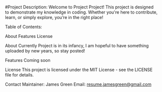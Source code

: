 #Project 
Description: Welcome to Project Project! This project is designed to demonstrate my knowledge in coding. Whether you're here to contribute, learn, or simply explore, you’re in the right place!

Table of Contents:

About
Features
License


About
Currently Project is in its infancy, I am hopeful to have something uploaded by new years, so stay posted!

Features
Coming soon

License
This project is licensed under the MIT License - see the LICENSE file for details.

Contact
Maintainer: James Green
Email: resume.jamesgreen@gmail.com
